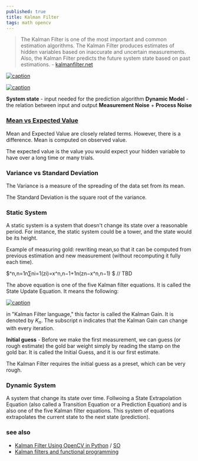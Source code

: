 ```yaml
---
published: true
title: Kalman Filter
tags: math opencv
---
```

> The Kalman Filter is one of the most important and common estimation algorithms. The Kalman Filter produces estimates of hidden variables based on inaccurate and uncertain measurements. Also, the Kalman Filter predicts the future system state based on past estimations. - [kalmanfilter.net](https://www.kalmanfilter.net/default.aspx)



[![caption](https://www.kalmanfilter.net/img/AlphaBeta/ex1_estimationAlgorithm.png)](https://www.kalmanfilter.net/alphabeta.html)

[![caption](https://www.kalmanfilter.net/img/AlphaBeta/ex1_MeasVsTrueVsEst.png)](https://www.kalmanfilter.net/alphabeta.html)

**System state** - input needed for the prediction algorithm
**Dynamic Model** - the relation between input and output
**Measurement Noise** + **Process Noise**



### [Mean vs Expected Value](https://www.kalmanfilter.net/background.html)

Mean and Expected Value are closely related terms. However, there is a difference. 
Mean is computed on observed value.

The expected value is the value you would expect your hidden variable to have over a long time or many trials. 

### Variance vs Standard Deviation

The Variance is a measure of the spreading of the data set from its mean.

The Standard Deviation is the square root of the variance. 

### Static System

A static system is a system that doesn't change its state over a reasonable period. For instance, the static system could be a tower, and the state would be its height. 

Example of measuring gold:
rewriting mean,so that it can be computed from previous estimation and new measurement (without recomputing it fully each time).

$^n,n=1n∑ni=1(zi)=x^n,n−1+1n(zn−x^n,n−1) $ // TBD

The above equation is one of the five Kalman filter equations. It is called the State Update Equation. It means the following: 



[![caption](https://www.kalmanfilter.net/img/AlphaBeta/ex1_stateUpdate.png)](https://www.kalmanfilter.net/alphabeta.html)

in "Kalman Filter language," this factor is called the Kalman Gain. It is denoted by $K_n$. The subscript n indicates that the Kalman Gain can change with every iteration. 

**Initial guess** - Before we make the first measurement, we can guess (or rough estimate) the gold bar weight simply by reading the stamp on the gold bar. It is called the Initial Guess, and it is our first estimate.

The Kalman Filter requires the initial guess as a preset, which can be very rough. 
 
### Dynamic System

A system that change its state over time.
Follwoing a State Extrapolation Equation (also called a Transition Equation or a Prediction Equation) and is also one of the five Kalman filter equations. This system of equations extrapolates the current state to the next state (prediction). 
 
### see also
- [Kalman Filter Using OpenCV in Python](https://www.delftstack.com/howto/python/opencv-kalman-filter/) / [SO](https://stackoverflow.com/questions/42904509/opencv-kalman-filter-python)
- [	Kalman filters and functional programming](https://news.ycombinator.com/item?id=13530140)